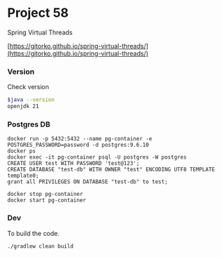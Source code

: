 # Project 58

Spring Virtual Threads

[https://gitorko.github.io/spring-virtual-threads/](https://gitorko.github.io/spring-virtual-threads/)

### Version

Check version

```bash
$java --version
openjdk 21
```

### Postgres DB

```
docker run -p 5432:5432 --name pg-container -e POSTGRES_PASSWORD=password -d postgres:9.6.10
docker ps
docker exec -it pg-container psql -U postgres -W postgres
CREATE USER test WITH PASSWORD 'test@123';
CREATE DATABASE "test-db" WITH OWNER "test" ENCODING UTF8 TEMPLATE template0;
grant all PRIVILEGES ON DATABASE "test-db" to test;

docker stop pg-container
docker start pg-container
```

### Dev

To build the code.

```bash
./gradlew clean build
```
